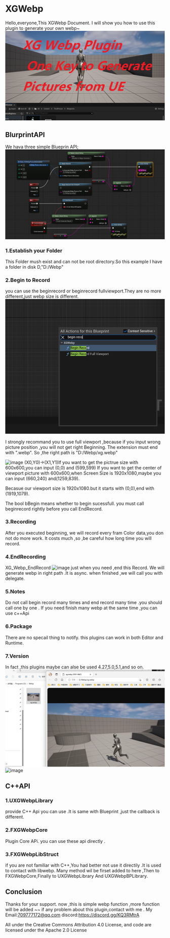 # XGWebp
Hello,everyone,This XGWebp Document. I will show you how to use this plugin to generate your own webp~
![image](DocumentPicture/XG_Webp_Main.png)
## BlurprintAPI
We hava three simple Blueprin API;
![image](DocumentPicture/XG_Webp_process.png)
### 1.Establish your Folder
This Folder mush exist and can not be root directory.So this example I have a folder in disk D,"D:/Webp"
### 2.Begin to Record
you can use the beginrecord or beginrecord fullviewport.They are no more different,just webp size is different.
![image](DocumentPicture/XG_Webp_BeginRecord.png)

I strongly recommand you to use full viewport ,because  if you input wrong picture position ,you will not get right Beginning.
The extension must end with ".webp".
So ,the right path is "D:/Webp/xg.webp"

![image](DocumentPicture/XG_Webp_BeginRecord_Information)
(X0,Y0)->(X1,Y1)If you want to get the pictrue size with 600x600,you can input (0,0) and (599,599)
If you want to get the center of viewport picture with 600x600,when Screen Size is 1920x1080,maybe
you can input (660,240) and(1259,839).

Becasue our viewport size is 1920x1080.but it starts with (0,0),end with (1919,1079).

The bool bBegin means whether to begin sucessfull. you must call beginrecord rightly before you call EndRecord.
### 3.Recording
After you executed beginning, we will  record every fram Color data,you don not do more work. It costs much ,so ,be careful how long time you will record.
### 4.EndRecording
XG_Webp_EndRecord 
![image](DocumentPicture/XG_Webp_EndRecord)
just when you need ,end this Record. We will generate webp in right path .It is async. when finished ,we will call you with delegate.

### 5.Notes
Do not call begin record many times and end record many time .you should call one by one .
If you need finish many webp at the same time ,you can use c++Api
### 6.Package
There are no specail thing  to notify.
this plugins can work in both Editor and Runtime.
### 7.Version
In fact ,this plugins maybe can alse  be used 4.27,5.0,5.1,and so on.
![image](DocumentPicture/XG_Webp_Show.png)
![image](DocumentPicture/xg.webp)
## C++API
### 1.UXGWebpLibrary
provide C++ Api you can use .It is same with Blueprint ,just the callback is different.

### 2.FXGWebpCore
Plugin Core APi. you can use these api directly .

### 3.FXGWebpLibStruct
if you are not familiar with C++,You had better not use it directily .It is used to contact with libwebp. 
Many method wil be firset added to here ,Then to FXGWebpCore,Finally to UXGWebpLibrary And UXGWebpBPLibrary.

## Conclusion
Thanks for your support. now ,this is simple webp function ,more function will be added ~~
if any problem about this plugin,contact with me .
My Email:709777172@qq.com
discord:https://discord.gg/KQ3RMtrA

All under the Creative Commons Attribution 4.0 License, and code are licensed under the Apache 2.0 License



